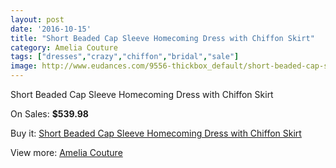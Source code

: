 ```yaml
---
layout: post
date: '2016-10-15'
title: "Short Beaded Cap Sleeve Homecoming Dress with Chiffon Skirt"
category: Amelia Couture
tags: ["dresses","crazy","chiffon","bridal","sale"]
image: http://www.eudances.com/9556-thickbox_default/short-beaded-cap-sleeve-homecoming-dress-with-chiffon-skirt.jpg
---
```

Short Beaded Cap Sleeve Homecoming Dress with Chiffon Skirt

On Sales: **$539.98**
<a href="https://www.eudances.com/en/amelia-couture/3162-short-beaded-cap-sleeve-homecoming-dress-with-chiffon-skirt.html"><amp-img layout="responsive" width="600" height="600" src="//www.eudances.com/9556-thickbox_default/short-beaded-cap-sleeve-homecoming-dress-with-chiffon-skirt.jpg" alt="Short Beaded Cap Sleeve Homecoming Dress with Chiffon Skirt 0" /></a>
<a href="https://www.eudances.com/en/amelia-couture/3162-short-beaded-cap-sleeve-homecoming-dress-with-chiffon-skirt.html"><amp-img layout="responsive" width="600" height="600" src="//www.eudances.com/9557-thickbox_default/short-beaded-cap-sleeve-homecoming-dress-with-chiffon-skirt.jpg" alt="Short Beaded Cap Sleeve Homecoming Dress with Chiffon Skirt 1" /></a>
<a href="https://www.eudances.com/en/amelia-couture/3162-short-beaded-cap-sleeve-homecoming-dress-with-chiffon-skirt.html"><amp-img layout="responsive" width="600" height="600" src="//www.eudances.com/9558-thickbox_default/short-beaded-cap-sleeve-homecoming-dress-with-chiffon-skirt.jpg" alt="Short Beaded Cap Sleeve Homecoming Dress with Chiffon Skirt 2" /></a>
<a href="https://www.eudances.com/en/amelia-couture/3162-short-beaded-cap-sleeve-homecoming-dress-with-chiffon-skirt.html"><amp-img layout="responsive" width="600" height="600" src="//www.eudances.com/9559-thickbox_default/short-beaded-cap-sleeve-homecoming-dress-with-chiffon-skirt.jpg" alt="Short Beaded Cap Sleeve Homecoming Dress with Chiffon Skirt 3" /></a>
<a href="https://www.eudances.com/en/amelia-couture/3162-short-beaded-cap-sleeve-homecoming-dress-with-chiffon-skirt.html"><amp-img layout="responsive" width="600" height="600" src="//www.eudances.com/9560-thickbox_default/short-beaded-cap-sleeve-homecoming-dress-with-chiffon-skirt.jpg" alt="Short Beaded Cap Sleeve Homecoming Dress with Chiffon Skirt 4" /></a>
<a href="https://www.eudances.com/en/amelia-couture/3162-short-beaded-cap-sleeve-homecoming-dress-with-chiffon-skirt.html"><amp-img layout="responsive" width="600" height="600" src="//www.eudances.com/9561-thickbox_default/short-beaded-cap-sleeve-homecoming-dress-with-chiffon-skirt.jpg" alt="Short Beaded Cap Sleeve Homecoming Dress with Chiffon Skirt 5" /></a>
<a href="https://www.eudances.com/en/amelia-couture/3162-short-beaded-cap-sleeve-homecoming-dress-with-chiffon-skirt.html"><amp-img layout="responsive" width="600" height="600" src="//www.eudances.com/9562-thickbox_default/short-beaded-cap-sleeve-homecoming-dress-with-chiffon-skirt.jpg" alt="Short Beaded Cap Sleeve Homecoming Dress with Chiffon Skirt 6" /></a>
<a href="https://www.eudances.com/en/amelia-couture/3162-short-beaded-cap-sleeve-homecoming-dress-with-chiffon-skirt.html"><amp-img layout="responsive" width="600" height="600" src="//www.eudances.com/9563-thickbox_default/short-beaded-cap-sleeve-homecoming-dress-with-chiffon-skirt.jpg" alt="Short Beaded Cap Sleeve Homecoming Dress with Chiffon Skirt 7" /></a>
<a href="https://www.eudances.com/en/amelia-couture/3162-short-beaded-cap-sleeve-homecoming-dress-with-chiffon-skirt.html"><amp-img layout="responsive" width="600" height="600" src="//www.eudances.com/9564-thickbox_default/short-beaded-cap-sleeve-homecoming-dress-with-chiffon-skirt.jpg" alt="Short Beaded Cap Sleeve Homecoming Dress with Chiffon Skirt 8" /></a>
<a href="https://www.eudances.com/en/amelia-couture/3162-short-beaded-cap-sleeve-homecoming-dress-with-chiffon-skirt.html"><amp-img layout="responsive" width="600" height="600" src="//www.eudances.com/9565-thickbox_default/short-beaded-cap-sleeve-homecoming-dress-with-chiffon-skirt.jpg" alt="Short Beaded Cap Sleeve Homecoming Dress with Chiffon Skirt 9" /></a>

Buy it: [Short Beaded Cap Sleeve Homecoming Dress with Chiffon Skirt](https://www.eudances.com/en/amelia-couture/3162-short-beaded-cap-sleeve-homecoming-dress-with-chiffon-skirt.html "Short Beaded Cap Sleeve Homecoming Dress with Chiffon Skirt")

View more: [Amelia Couture](https://www.eudances.com/en/54-Amelia-Couture "Amelia Couture")